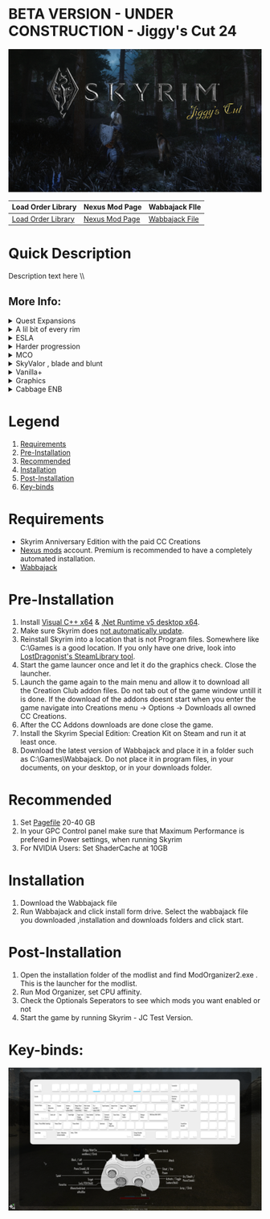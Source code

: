 <h1 style="font-size: 30;">BETA VERSION - UNDER CONSTRUCTION - Jiggy's Cut 24</h1>

![](https://github.com/JgC24/Jiggy-s-Cut-24/blob/main/Untitled3.jpg)

| Load Order Library | Nexus Mod Page | Wabbajack FIle |
| ------------- | ------------- | ------------- |
| [Load Order Library](https://loadorderlibrary.com/lists/jiggys-cut-24)  | [Nexus Mod Page](https://www.nexusmods.com/skyrimspecialedition/mods/117086)   | [Wabbajack File](https://www.nexusmods.com/Core/Libs/Common/Widgets/DownloadPopUp?id=492344&game_id=1704) |

# Quick Description

Description text here
\\\



<h2 style="font-size: 18;">More Info:</h2>
<details><summary>Quest Expansions</summary>More info</details>
<details><summary>A lil bit of every rim</summary>More info</details>
<details><summary>ESLA</summary>More info</details>
<details><summary>Harder progression</summary>More info</details>
<details><summary>MCO</summary>More info</details>
<details><summary>SkyValor , blade and blunt </summary>More info</details>
<details><summary>Vanilla+</summary>More info</details>
<details><summary>Graphics</summary>More info</details>
<details><summary>Cabbage ENB</summary>More info</details>


# Legend
1. [Requirements](#requirements)
2. [Pre-Installation](#pre-Installation)
3. [Recommended](#recommended)
4. [Installation](#installation)
5. [Post-Installation](#post-Installation)
6. [ Key-binds](#key-binds)




# Requirements


- Skyrim Anniversary Edition with the paid CC Creations
- [Nexus mods](https://www.nexusmods.com) account. Premium is recommended to have a completely automated installation.
- [Wabbajack](https://github.com/wabbajack-tools/wabbajack/releases/latest/download/Wabbajack.exe)



# Pre-Installation

1. Install [Visual C++ x64](https://aka.ms/vs/16/release/vc_redist.x64.exe) & [.Net Runtime v5 desktop x64](https://dotnet.microsoft.com/download/dotnet/5.0/runtime).
2. Make sure Skyrim does [not automatically update](https://help.steampowered.com/en/faqs/view/71AB-698D-57EB-178C#disable).
3. Reinstall Skyrim into a location that is not Program files. Somewhere like C:\Games is a good location. If you only have one drive, look into [LostDragonist's SteamLibrary tool](https://github.com/LostDragonist/steam-library-setup-tool/wiki/Usage-Guide).
4. Start the game launcer once and let it do the graphics check. Close the launcher.
5. Launch the game again to the main menu and allow it to download all the Creation Club addon files. Do not tab out of the game window untill it is done. If the download of the addons doesnt start when you enter the game navigate into Creations menu -> Options -> Downloads all owned CC Creations.
6. After the CC Addons downloads are done close the game.
7. Install the Skyrim Special Edition: Creation Kit on Steam and run it at least once.
8. Download the latest version of Wabbajack and place it in a folder such as C:\Games\Wabbajack. Do not place it in program files, in your documents, on your desktop, or in your downloads folder.

# Recommended

1. Set [Pagefile](https://learn.microsoft.com/en-us/troubleshoot/windows-client/performance/introduction-to-the-page-file) 20-40 GB
2. In your GPC Control panel make sure that Maximum Performance is prefered in Power settings, when running Skyrim
3. For NVIDIA Users: Set ShaderCache at 10GB

# Installation

1. Download the Wabbajack file
2. Run Wabbajack and click install form drive. Select the wabbajack file you downloaded ,installation and downloads folders and click start.

# Post-Installation

1. Open the installation folder of the modlist and find ModOrganizer2.exe . This is the launcher for the modlist.
2. Run Mod Organizer, set CPU affinity.
3. Check the Optionals Seperators to see which mods you want enabled or not
4. Start the game by running Skyrim - JC Test Version.

# Key-binds:
![](https://github.com/JgC24/Jiggy-s-Cut-24/blob/main/Keybinds.png)


